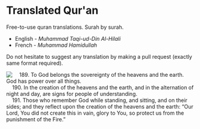 # Translated Qur'an
Free-to-use quran translations. Surah by surah.

 - English - *Muhammad Taqi-ud-Din Al-Hilali*
 - French - *Muhammad Hamidullah*

Do not hesitate to suggest any translation by making a pull request (exactly same format required).
<br>


<img align="left" src="https://i.imgur.com/PvrBYt0_d.webp">

&nbsp;&nbsp;&nbsp;&nbsp;189. To God belongs the sovereignty of the heavens and the earth. God has power over all things.<br>
&nbsp;&nbsp;&nbsp;&nbsp;190. In the creation of the heavens and the earth, and in the alternation of night and day, are signs for people of understanding.<br>
&nbsp;&nbsp;&nbsp;&nbsp;191. Those who remember God while standing, and sitting, and on their sides; and they reflect upon the creation of the heavens and the earth: “Our Lord, You did not create this in vain, glory to You, so protect us from the punishment of the Fire.”
